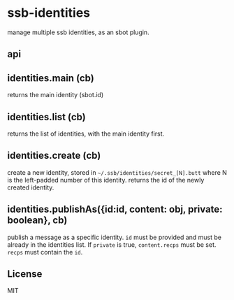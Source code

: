 # ssb-identities

manage multiple ssb identities, as an sbot plugin.

## api

## identities.main (cb)

returns the main identity (sbot.id)

## identities.list (cb)

returns the list of identities, with the main
identity first.

## identities.create (cb)

create a new identity, stored in `~/.ssb/identities/secret_[N].butt`
where N is the left-padded number of this identity.
returns the id of the newly created identity.

## identities.publishAs({id:id, content: obj, private: boolean}, cb) 

publish a message as a specific identity.
`id` must be provided and must be already in
the identities list. If `private` is true,
`content.recps` must be set. `recps` must contain
the `id`.

## License

MIT

